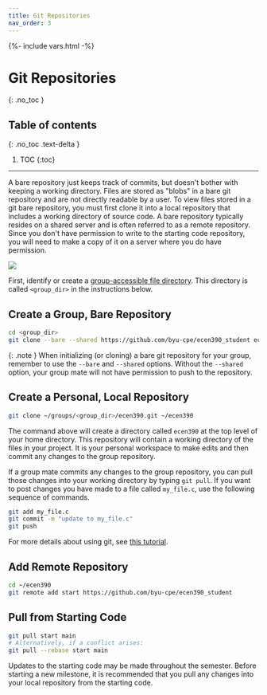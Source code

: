```yaml
---
title: Git Repositories
nav_order: 3
---
```

{%- include vars.html -%}

# Git Repositories
{: .no_toc }

## Table of contents
{: .no_toc .text-delta }

1. TOC
{:toc}

-----

A bare repository just keeps track of commits, but doesn't bother with
keeping a working directory. Files are stored as "blobs" in a bare git
repository and are not directly readable by a user. To view files stored
in a git bare repository, you must first clone it into a local
repository that includes a working directory of source code. A bare
repository typically resides on a shared server and is often referred to
as a remote repository. Since you don't have permission to write to the
starting code repository, you will need to make a copy of it on a server
where you do have permission.

![]({{media}}git_repos.png)

First, identify or create a
[group-accessible file directory]({{site.baseurl}}/docs/getting-started/#group-file-share).
This directory is called `<group_dir>` in the instructions below.

## Create a Group, Bare Repository

```sh
cd <group_dir>
git clone --bare --shared https://github.com/byu-cpe/ecen390_student ecen390.git
```

{: .note }
When initializing (or cloning) a bare git repository for your group,
remember to use the `--bare` and `--shared` options. Without the
`--shared` option, your group mate will not have permission to push to
the repository.

## Create a Personal, Local Repository

```sh
git clone ~/groups/<group_dir>/ecen390.git ~/ecen390
```

The command above will create a directory called `ecen390` at the top
level of your home directory. This repository will contain a working
directory of the files in your project. It is your personal workspace
to make edits and then commit any changes to the group repository.

If a group mate commits any changes to the group repository, you can
pull those changes into your working directory by typing `git pull`.
If you want to post changes you have made to a file called `my_file.c`,
use the following sequence of commands.

```sh
git add my_file.c
git commit -m "update to my_file.c"
git push
```

For more details about using git, see [this tutorial](https://git-scm.com/docs/gittutorial).

## Add Remote Repository

```sh
cd ~/ecen390
git remote add start https://github.com/byu-cpe/ecen390_student
```

## Pull from Starting Code

```sh
git pull start main
# Alternatively, if a conflict arises:
git pull --rebase start main
```

Updates to the starting code may be made throughout the semester. Before
starting a new milestone, it is recommended that you pull any changes
into your local repository from the starting code.
